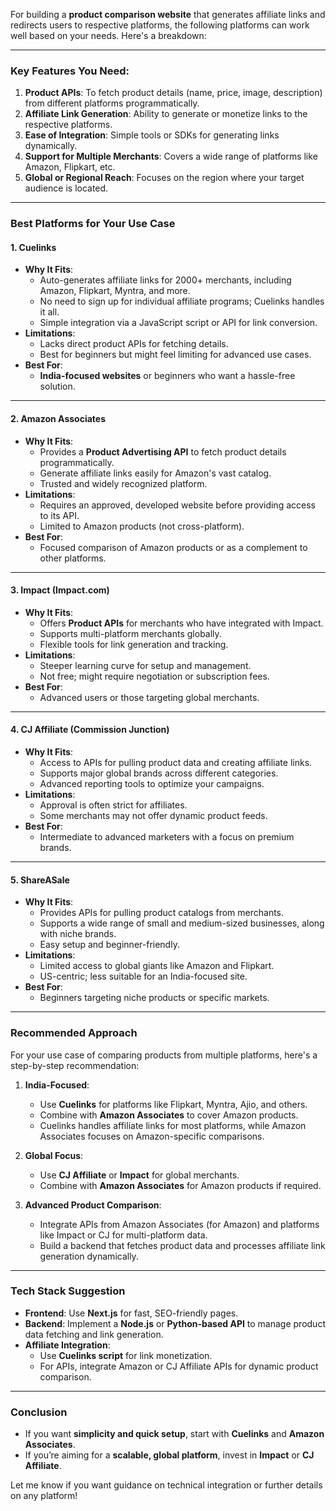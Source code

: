 For building a **product comparison website** that generates affiliate links and redirects users to respective platforms, the following platforms can work well based on your needs. Here's a breakdown:

---

### **Key Features You Need:**
1. **Product APIs**: To fetch product details (name, price, image, description) from different platforms programmatically.
2. **Affiliate Link Generation**: Ability to generate or monetize links to the respective platforms.
3. **Ease of Integration**: Simple tools or SDKs for generating links dynamically.
4. **Support for Multiple Merchants**: Covers a wide range of platforms like Amazon, Flipkart, etc.
5. **Global or Regional Reach**: Focuses on the region where your target audience is located.

---

### **Best Platforms for Your Use Case**

#### **1. Cuelinks**
- **Why It Fits**:
  - Auto-generates affiliate links for 2000+ merchants, including Amazon, Flipkart, Myntra, and more.
  - No need to sign up for individual affiliate programs; Cuelinks handles it all.
  - Simple integration via a JavaScript script or API for link conversion.
- **Limitations**:
  - Lacks direct product APIs for fetching details.
  - Best for beginners but might feel limiting for advanced use cases.
- **Best For**:
  - **India-focused websites** or beginners who want a hassle-free solution.

---

#### **2. Amazon Associates**
- **Why It Fits**:
  - Provides a **Product Advertising API** to fetch product details programmatically.
  - Generate affiliate links easily for Amazon's vast catalog.
  - Trusted and widely recognized platform.
- **Limitations**:
  - Requires an approved, developed website before providing access to its API.
  - Limited to Amazon products (not cross-platform).
- **Best For**:
  - Focused comparison of Amazon products or as a complement to other platforms.

---

#### **3. Impact (Impact.com)**
- **Why It Fits**:
  - Offers **Product APIs** for merchants who have integrated with Impact.
  - Supports multi-platform merchants globally.
  - Flexible tools for link generation and tracking.
- **Limitations**:
  - Steeper learning curve for setup and management.
  - Not free; might require negotiation or subscription fees.
- **Best For**:
  - Advanced users or those targeting global merchants.

---

#### **4. CJ Affiliate (Commission Junction)**
- **Why It Fits**:
  - Access to APIs for pulling product data and creating affiliate links.
  - Supports major global brands across different categories.
  - Advanced reporting tools to optimize your campaigns.
- **Limitations**:
  - Approval is often strict for affiliates.
  - Some merchants may not offer dynamic product feeds.
- **Best For**:
  - Intermediate to advanced marketers with a focus on premium brands.

---

#### **5. ShareASale**
- **Why It Fits**:
  - Provides APIs for pulling product catalogs from merchants.
  - Supports a wide range of small and medium-sized businesses, along with niche brands.
  - Easy setup and beginner-friendly.
- **Limitations**:
  - Limited access to global giants like Amazon and Flipkart.
  - US-centric; less suitable for an India-focused site.
- **Best For**:
  - Beginners targeting niche products or specific markets.

---

### **Recommended Approach**

For your use case of comparing products from multiple platforms, here's a step-by-step recommendation:

1. **India-Focused**:
   - Use **Cuelinks** for platforms like Flipkart, Myntra, Ajio, and others.
   - Combine with **Amazon Associates** to cover Amazon products.
   - Cuelinks handles affiliate links for most platforms, while Amazon Associates focuses on Amazon-specific comparisons.

2. **Global Focus**:
   - Use **CJ Affiliate** or **Impact** for global merchants.
   - Combine with **Amazon Associates** for Amazon products if required.

3. **Advanced Product Comparison**:
   - Integrate APIs from Amazon Associates (for Amazon) and platforms like Impact or CJ for multi-platform data.
   - Build a backend that fetches product data and processes affiliate link generation dynamically.

---

### **Tech Stack Suggestion**
- **Frontend**: Use **Next.js** for fast, SEO-friendly pages.
- **Backend**: Implement a **Node.js** or **Python-based API** to manage product data fetching and link generation.
- **Affiliate Integration**:
  - Use **Cuelinks script** for link monetization.
  - For APIs, integrate Amazon or CJ Affiliate APIs for dynamic product comparison.

---

### **Conclusion**
- If you want **simplicity and quick setup**, start with **Cuelinks** and **Amazon Associates**.
- If you’re aiming for a **scalable, global platform**, invest in **Impact** or **CJ Affiliate**.
  
Let me know if you want guidance on technical integration or further details on any platform!